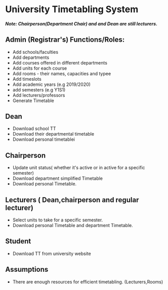 # University Timetabling System

##### Note: Chairperson(Department Chair) and and Dean are still lecturers.

## Admin (Registrar's) Functions/Roles:

- Add schools/faculties
- Add departments
- Add courses offered in different departments
- Add units for each course
- Add rooms - their names, capacities and typee
- Add timeslots
- Add academic years (e.g 2019/2020)
- add semesters (e.g Y1S1)
- Add lecturers/professors
- Generate Timetable

## Dean

- Download school TT
- Download their departmental timetable
- Download personal timetablei

## Chairperson

- Update unit status( whether it's active or in active for a specific semester)
- Download department simplified Timetable
- Download personal Timetable.

## Lecturers ( Dean,chairperson and regular lecturer)

- Select units to take for a specific semester.
- Download personal Timetable and department Timetable.

## Student

- Download TT from university website

## Assumptions

- There are enough resources for efficient timetabling. (Lecturers,Rooms)
